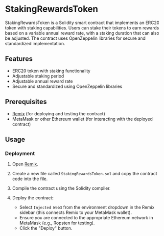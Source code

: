 # StakingRewardsToken

StakingRewardsToken is a Solidity smart contract that implements an ERC20 token with staking capabilities. Users can stake their tokens to earn rewards based on a variable annual reward rate, with a staking duration that can also be adjusted. The contract uses OpenZeppelin libraries for secure and standardized implementation.

## Features

- ERC20 token with staking functionality
- Adjustable staking period
- Adjustable annual reward rate
- Secure and standardized using OpenZeppelin libraries

## Prerequisites

- [Remix](https://remix.ethereum.org/) (for deploying and testing the contract)
- MetaMask or other Ethereum wallet (for interacting with the deployed contract)

## Usage

### Deployment

1. Open [Remix](https://remix.ethereum.org/).

2. Create a new file called `StakingRewardsToken.sol` and copy the contract code into the file.

3. Compile the contract using the Solidity compiler.

4. Deploy the contract:
   - Select `Injected Web3` from the environment dropdown in the Remix sidebar (this connects Remix to your MetaMask wallet).
   - Ensure you are connected to the appropriate Ethereum network in MetaMask (e.g., Ropsten for testing).
   - Click the "Deploy" button.
